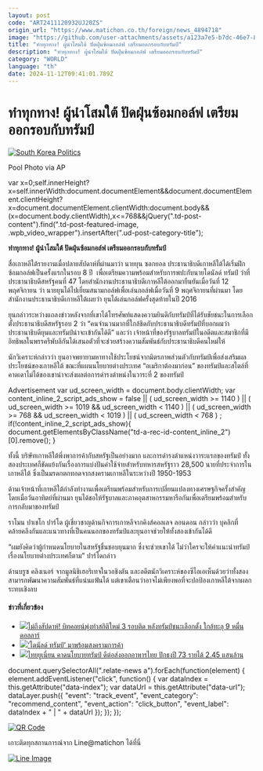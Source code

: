 ```yaml
---
layout: post
code: "ART2411120932UJ20ZS"
origin_url: "https://www.matichon.co.th/foreign/news_4894718"
image: "https://github.com/user-attachments/assets/a123a7e5-b7dc-46e7-885b-9975e5caf80d"
title: "ทำทุกทาง! ผู้นำโสมใต้ ปัดฝุ่นซ้อมกอล์ฟ เตรียมออกรอบกับทรัมป์"
description: "ทำทุกทาง! ผู้นำโสมใต้ ปัดฝุ่นซ้อมกอล์ฟ เตรียมออกรอบกับทรัมป์"
category: "WORLD"
language: "th"
date: 2024-11-12T09:41:01.789Z
---
```


# ทำทุกทาง! ผู้นำโสมใต้ ปัดฝุ่นซ้อมกอล์ฟ เตรียมออกรอบกับทรัมป์

[![](https://www.matichon.co.th/wp-content/uploads/2024/11/ysy-728x486.jpg "South Korea Politics")](https://www.matichon.co.th/wp-content/uploads/2024/11/ysy.jpg)

Pool Photo via AP

var x=0;self.innerHeight?x=self.innerWidth:document.documentElement&&document.documentElement.clientHeight?x=document.documentElement.clientWidth:document.body&&(x=document.body.clientWidth),x<=768&&jQuery(".td-post-content").find(".td-post-featured-image, .wpb\_video\_wrapper").insertAfter(".ud-post-category-title");

**ทำทุกทาง! ผู้นำโสมใต้ ปัดฝุ่นซ้อมกอล์ฟ เตรียมออกรอบกับทรัมป์**

สื่อเกาหลีใต้รายงานเมื่อปลายสัปดาห์ที่ผ่านมาว่า นายยุน ซอกยอล ประธานาธิบดีเกาหลีใต้ได้เริ่มฝึกซ้อมกอล์ฟเป็นครั้งแรกในรอบ 8 ปี  เพื่อเตรียมความพร้อมสำหรับการพปะกับนายโดนัลด์ ทรัมป์ ว่าที่ประธานาธิบดีสหรัฐคนที่ 47 โดยสำนักงานประธานาธิบดีเกาหลีใต้ออกมายืนยันเมื่อวันที่ 12 พฤศจิกายน ว่า นายยุนได้ไปเยี่ยมสนามกอล์ฟเพื่อเล่นกอล์ฟเมื่อวันที่ 9 พฤศจิกายนที่ผ่านมา โดยสำนักงานประธานาธิบดีเกาหลีใต้เผยว่า ยุนได้เล่นกอล์ฟครั้งสุดท้ายในปี 2016

ยุนกล่าวระหว่างแถลงข่าวหลังจากที่เขาได้โทรศัพท์แสดงความยินดีกับทรัมป์ที่ได้รับชัยชนะในการเลือกตั้งประธานาธิบดีสหรัฐรอบ 2 ว่า “คนจำนวนมากที่ใกล้ชิดกับประธานาธิบดีทรัมป์ที่บอกผมว่า ประธานาธิบดียุนและทรัมป์น่าจะเข้ากันได้ดี” และว่า เจ้าหน้าที่ของรัฐบาลทรัมป์ในอดีตและสมาชิกที่มีอิทธิพลในพรรครีพับลิกันได้เสนอตัวที่จะช่วยสร้างความสัมพันธ์กับประธานาธิบดีคนใหม่ให้

นักวิเคราะห์กล่าวว่า ยุนอาจพยายามหาทางใช้ประโยชน์จากมิตรภาพส่วนตัวกับทรัมป์เพื่อส่งเสริมผลประโยชน์ของเกาหลีใต้ ขณะที่แผนนโยบายต่างประเทศ “อเมริกาต้องมาก่อน” ของทรัมป์และสไตล์ที่คาดเดาไม่ได้ของเขาน่าจะส่งผลต่อการดำรงตำหน่งในวาระที่ 2 ของทรัมป์

Advertisement var ud\_screen\_width = document.body.clientWidth; var content\_inline\_2\_script\_ads\_show = false || ( ud\_screen\_width >= 1140 ) || ( ud\_screen\_width >= 1019 && ud\_screen\_width < 1140 ) || ( ud\_screen\_width >= 768 && ud\_screen\_width < 1019 ) || ( ud\_screen\_width < 768 ) ; if(!content\_inline\_2\_script\_ads\_show){ document.getElementsByClassName("td-a-rec-id-content\_inline\_2")\[0\].remove(); }

ทั้งนี้ บริษัทเกาหลีใต้พึ่งพาการค้ากับสหรัฐเป็นอย่างมาก และการดำรงตำแหน่งวาระแรกของทรัมป์ ทั้งสองประเทศก็ขัดแย้งกันเรื่องการแบ่งปันค่าใช้จ่ายสำหรับทหารสหรัฐราว 28,500 นายที่ประจำการในเกาหลีใต้ ซึ่งเป็นมรดกตกทอดจากสงครามเกาหลีในระหว่างปี 1950-1953

ด้านเจ้าหน้าที่เกาหลีใต้กำลังทำงานเพื่อเตรียมพร้อมสำหรับการเปลี่ยนแปลงทางเศรษฐกิจครั้งสำคัญ โดยเมื่อวันอาทิตย์ที่ผ่านมา ยุนได้ชอให้รัฐบาลและภาคอุตสาหกรรมหารือกันเพื่อเตรียมพร้อมสำหรับการกลับมาของทรัมป์

ราโมน ปาเชโก ปาร์โด ผู้เชี่ยวชาญด้านกิจการเกาหลีจากคิงส์คอลเลจ ลอนดอน กล่าวว่า บุคลิกที่คล้ายคลึงกันและแนวทางที่เป็นคนนอกของทรัมป์และยุนอาจช่วยให้ทั้งสองเข้ากันได้ดี

“ผมยังคิดว่าผู้กำหนดนโยบายในสหรัฐชื่นชอบยุนมาก ซึ่งจะช่วยเขาได้ ไม่ว่าใครจะให้คำแนะนำทรัมป์เรื่องนโยบายต่างประเทศก็ตาม” ปาร์โดกล่าว

ด้านบรูซ คลิงเนอร์ จากมูลนิธิเฮอริเทจในวอชิงตัน และอดีตนักวิเคราะห์ของซีไอเอเห็นด้วยว่าทั้งสองสามารถพัฒนาความสัมพันธ์ที่แน่นแฟ้นได้ แต่เขาเตือนว่าอาจไม่เพียงพอที่จะปกป้องเกาหลีใต้จากผลกระทบเชิงลบ

#### ข่าวที่เกี่ยวข้อง

*   [![](https://www.matichon.co.th/wp-content/uploads/2024/11/tbc.jpg)ไม่ถึงสัปดาห์! บิทคอยน์พุ่งทำสถิติใหม่ 3 รอบติด หลังทรัมป์ชนะเลือกตั้ง ใกล้ทะลุ 9 หมื่นดอลลาร์](https://www.matichon.co.th/foreign/news_4894044)
*   [![](https://www.matichon.co.th/wp-content/uploads/2024/11/ภป-ทรัมป์มาพร้อมสงครามการค้าขึ้นเว็บ.jpg)‘โดนัลด์ ทรัมป์’ มาพร้อมสงครามการค้า](https://www.matichon.co.th/article/news_4892831)
*   [![](https://www.matichon.co.th/wp-content/uploads/2024/11/728-139.jpg)ไทยยูเนี่ยน คาดนโยบายทรัมป์ ดีต่อส่งออกอาหารไทย ปักธงปี 73 รายได้ 2.45 แสนล้าน](https://www.matichon.co.th/economy/news_4893191)

document.querySelectorAll(".relate-news a").forEach(function(element) { element.addEventListener("click", function() { var dataIndex = this.getAttribute("data-index"); var dataUrl = this.getAttribute("data-url"); dataLayer.push({ "event": "track\_event", "event\_category": "recommend\_content", "event\_action": "click\_button", "event\_label": dataIndex + " | " + dataUrl }); }); });

[![QR Code](https://www.matichon.co.th/wp-content/uploads/2023/07/wob1371z.jpg)](https://lin.ee/ht0nDxX)

เกาะติดทุกสถานการณ์จาก Line@matichon ได้ที่นี่

[![Line Image](https://www.matichon.co.th/wp-content/uploads/2023/07/th.png)](https://lin.ee/ht0nDxX)